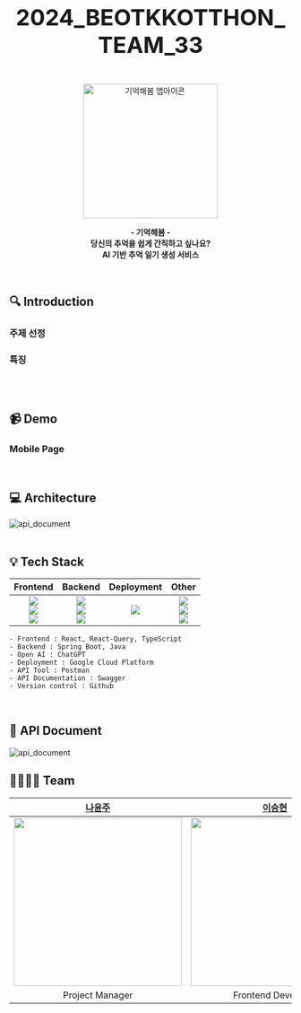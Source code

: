 <p align="center">
  <strong style="font-size: 40px">
2024_BEOTKKOTTHON_TEAM_33 
  </strong>
</p>
<br>
<p align="center">
  <img width="240" alt="기억해봄 앱아이콘" src="https://raw.githubusercontent.com/goormthon-Univ/2024_BEOTKKOTTHON_TEAM_33_BE/d07009844e4c9e2d0ec1694b5227946779147d4f/assets/logo.svg">
</p>

<p align="center">
  <strong>
    - 기억해봄 -
    <br>
    당신의 추억을 쉽게 간직하고 싶나요?
    <br>
    AI 기반 추억 일기 생성 서비스
  </strong>
</p>
<br>



## 🔍 Introduction

### 주제 선정

### 특징

  <br><br>



## 📹 Demo


### Mobile Page
<br>



## 💻 Architecture
<img alt="api_document" src = "https://github.com/goormthon-Univ/2024_BEOTKKOTTHON_TEAM_33_BE/blob/yeonjae/assets/%EC%8A%A4%ED%81%AC%EB%A6%B0%EC%83%B7%202024-03-22%20%EC%98%A4%ED%9B%84%2010.56.01.png?raw=true" />
<br><br>



## 💡 Tech Stack
|                                                                                                                                                                      Frontend                                                                                                                                                                       |                                                                                                                                                                                                                                                                              Backend                                                                                                                                                                                                                                                                               |                                                    Deployment                                                     |Other|
|:---------------------------------------------------------------------------------------------------------------------------------------------------------------------------------------------------------------------------------------------------------------------------------------------------------------------------------------------------:|:------------------------------------------------------------------------------------------------------------------------------------------------------------------------------------------------------------------------------------------------------------------------------------------------------------------------------------------------------------------------------------------------------------------------------------------------------------------------------------------------------------------------------------------------------------------:|:-----------------------------------------------------------------------------------------------------------------:|:------:|
| <img src="https://img.shields.io/badge/React-61DBFB?style=flat-square&logo=React&logoColor=white"/></a><br><img src="https://img.shields.io/badge/React Query-FF475A?style=flat-square&logo=React Query&logoColor=white"/></a><br><img src="https://img.shields.io/badge/TypeScript-3776AB?style=flat-square&logo=TypeScript&logoColor=white"/></a> |<img src="https://img.shields.io/badge/Spring Boot-6DB33F?style=flat-square&logo=Spring Boot&logoColor=white"/></a><br><img src="https://img.shields.io/badge/Java-007396?style=flat-square&logo=Java&logoColor=white"/></a><br><img src="https://img.shields.io/badge/ChatGPT-74AA9C?style=flat-square&logo=OpenAI&logoColor=white"/></a>| <img src="https://img.shields.io/badge/googlecloud-#4285F4?style=for-the-badge&logo=googlecloud&logoColor=white"> |<img src="https://img.shields.io/badge/Postman-FF6C37?style=flat-square&logo=Postman&logoColor=white"/></a><br><img src="https://img.shields.io/badge/Swagger-85EA2E?style=flat-square&logo=Swagger&logoColor=white"/></a><br><img src="https://img.shields.io/badge/Github-111011?style=flat-square&logo=Github&logoColor=white"/></a>

```
- Frontend : React, React-Query, TypeScript
- Backend : Spring Boot, Java
- Open AI : ChatGPT
- Deployment : Google Cloud Platform
- API Tool : Postman
- API Documentation : Swagger
- Version control : Github
```
<br>



## 📗 API Document
<img alt="api_document" src = "" />


## 👨‍👩‍👧‍👧 Team

|           [나윤주]()           |                                                             [이승현](https://github.com/seungsimdang)                                                              | [박재현](https://github.com/JaeHyun137?tab=overview&from=2024-03-01&to=2024-03-23) | [최기웅](https://github.com/giwoong01) |                                                                 [정연재](https://github.com/zzangjyj0818)                                                                 |               [한예은]()               |
|:---------------------------:|:---------------------------------------------------------------------------------------------------------------------------------------------------------------:|:--------------------------------:|:---------------------------------:|:----------------------------------------------------------------------------------------------------------------------------------------------------------------------:|:-----------------------------------:|
| <img width = "300" src =""> |  <img width = "300" src ="https://github.com/goormthon-Univ/2024_BEOTKKOTTHON_TEAM_33_BE/blob/yeonjae/assets/93538221.jpg?raw=true">    |    <img width = "300" src ="">    |     <img width = "300" src ="https://github.com/goormthon-Univ/2024_BEOTKKOTTHON_TEAM_33_BE/blob/yeonjae/assets/KakaoTalk_Photo_2024-03-22-22-08-48.jpeg?raw=true">     |    <img width = "300" src ="https://github.com/goormthon-Univ/2024_BEOTKKOTTHON_TEAM_33_BE/blob/yeonjae/assets/KakaoTalk_Photo_2024-02-17-18-02-06.jpeg?raw=true">     |<img width = "300" src ="">
|       Project Manager       |                                                                       Frontend Developer                                                                        |        Frontend Developer        |         Backend Developer         |                                                                           Backend Developer                                                                            |           Designer     |